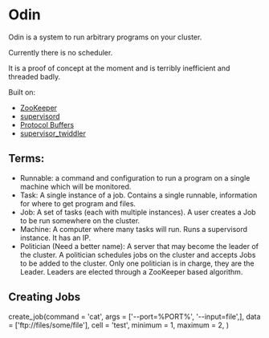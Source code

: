 # Odin
Odin is a system to run arbitrary programs on your cluster.

Currently there is no scheduler.

It is a proof of concept at the moment and is terribly inefficient and threaded
badly.

Built on:

 * [ZooKeeper](http://zookeeper.apache.org/)
 * [supervisord](http://supervisord.org)
 * [Protocol Buffers](http://code.google.com/apis/protocolbuffers)
 * [supervisor_twiddler](https://github.com/mnaberez/supervisor_twiddler)


## Terms:
 * Runnable: a command and configuration to run a program on a single machine
   which will be monitored.
 * Task: A single instance of a job. Contains a single runnable, information for 
   where to get program and files.
 * Job: A set of tasks (each with multiple instances). A user creates a Job to be
   run somewhere on the cluster.
 * Machine: A computer where many tasks will run. Runs a supervisord instance.
   It has an IP.
 * Politician (Need a better name): A server that may become the leader of the
   cluster. A politician schedules jobs on the cluster and accepts Jobs to be
   added to the cluster. Only one politician is in charge, they are the Leader.
   Leaders are elected through a ZooKeeper based algorithm.


## Creating Jobs
 create_job(command = 'cat',
 			args = ['--port=%PORT%', '--input=file',],
 			data = ['ftp://files/some/file'],
 			cell = 'test',
 			minimum = 1,
 			maximum = 2,
 			)